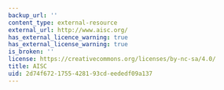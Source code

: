 ```yaml
---
backup_url: ''
content_type: external-resource
external_url: http://www.aisc.org/
has_external_licence_warning: true
has_external_license_warning: true
is_broken: ''
license: https://creativecommons.org/licenses/by-nc-sa/4.0/
title: AISC
uid: 2d74f672-1755-4281-93cd-eededf09a137
---
```

